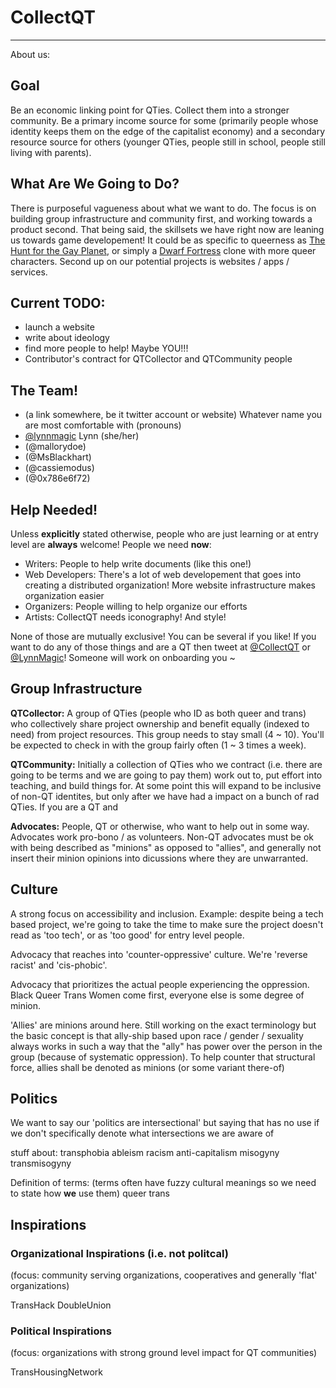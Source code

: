 # CollectQT

---

About us:

## Goal

Be an economic linking point for QTies. Collect them into a stronger community. Be a primary income source for some (primarily people whose identity keeps them on the edge of the capitalist economy) and a secondary resource source for others (younger QTies, people still in school, people still living with parents).

## What Are We Going to **Do**?

There is purposeful vagueness about what we want to do. The focus is on building group infrastructure and community first, and working towards a product second. That being said, the skillsets we have right now are leaning us towards game developement! It could be as specific to queerness as [The Hunt for the Gay Planet](http://www.auntiepixelante.com/gayplanet/#1j.1), or simply a [Dwarf Fortress](bay12games.com/dwarves/) clone with more queer characters. Second up on our potential projects is websites / apps / services.

## Current TODO:

* launch a website
* write about ideology
* find more people to help! Maybe YOU!!!
* Contributor's contract for QTCollector and QTCommunity people

## The Team!

* (a link somewhere, be it twitter account or website) Whatever name you are most comfortable with (pronouns) 
* [@lynnmagic](https://twitter.com/LynnMagic) Lynn (she/her)
* (@mallorydoe)
* (@MsBlackhart)
* (@cassiemodus)
* (@0x786e6f72)

## Help Needed!

Unless **explicitly** stated otherwise, people who are just learning or at entry level are **always** welcome! People we need **now**:

* Writers: People to help write documents (like this one!)
* Web Developers: There's a lot of web developement that goes into creating a distributed organization! More website infrastructure makes organization easier
* Organizers: People willing to help organize our efforts 
* Artists: CollectQT needs iconography! And style!

None of those are mutually exclusive! You can be several if you like! If you want to do any of those things and are a QT then tweet at [@CollectQT](https://twitter.com/CollectQT) or [@LynnMagic](https://twitter.com/LynnMagic/)! Someone will work on onboarding you ~

## Group Infrastructure

**QTCollector:** A group of QTies (people who ID as both queer and trans) who collectively share project ownership and benefit equally (indexed to need) from project resources. This group needs to stay small (4 ~ 10). You'll be expected to check in with the group fairly often (1 ~ 3 times a week).

**QTCommunity:** Initially a collection of QTies who we contract (i.e. there are going to be terms and we are going to pay them) work out to, put effort into teaching, and build things for. At some point this will expand to be inclusive of non-QT identites, but only after we have had a impact on a bunch of rad QTies. If you are a QT and 

**Advocates:** People, QT or otherwise, who want to help out in some way. Advocates work pro-bono / as volunteers. Non-QT advocates must be ok with being described as "minions" as opposed to "allies", and generally not insert their minion opinions into dicussions where they are unwarranted.

## Culture

A strong focus on accessibility and inclusion. Example: despite being a tech based project, we're going to take the time to make sure the project doesn't read as 'too tech', or as 'too good' for entry level people.

Advocacy that reaches into 'counter-oppressive' culture. We're 'reverse racist' and 'cis-phobic'.

Advocacy that prioritizes the actual people experiencing the oppression. Black Queer Trans Women come first, everyone else is some degree of minion.

'Allies' are minions around here. Still working on the exact terminology but the basic concept is that ally-ship based upon race / gender / sexuality always works in such a way that the "ally" has power over the person in the group (because of systematic oppression). To help counter that structural force, allies shall be denoted as minions (or some variant there-of)

## Politics

We want to say our 'politics are intersectional' but saying that has no use if we don't specifically denote what intersections we are aware of

stuff about:
transphobia
ableism
racism
anti-capitalism
misogyny
transmisogyny

Definition of terms:
(terms often have fuzzy cultural meanings so we need to state how **we** use them)
queer
trans

## Inspirations

### Organizational Inspirations (i.e. not politcal)

(focus: community serving organizations, cooperatives and generally 'flat' organizations)

TransHack
DoubleUnion

### Political Inspirations

(focus: organizations with strong ground level impact for QT communities)

TransHousingNetwork
